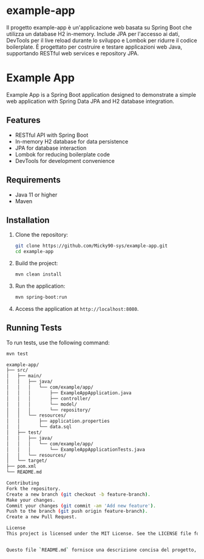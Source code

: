 # example-app
Il progetto example-app è un'applicazione web basata su Spring Boot che utilizza un database H2 in-memory. Include JPA per l'accesso ai dati, DevTools per il live reload durante lo sviluppo e Lombok per ridurre il codice boilerplate. È progettato per costruire e testare applicazioni web Java, supportando RESTful web services e repository JPA.

# Example App

Example App is a Spring Boot application designed to demonstrate a simple web application with Spring Data JPA and H2 database integration.

## Features

- RESTful API with Spring Boot
- In-memory H2 database for data persistence
- JPA for database interaction
- Lombok for reducing boilerplate code
- DevTools for development convenience

## Requirements

- Java 11 or higher
- Maven

## Installation

1. Clone the repository:
    ```sh
    git clone https://github.com/Micky90-sys/example-app.git
    cd example-app
    ```

2. Build the project:
    ```sh
    mvn clean install
    ```

3. Run the application:
    ```sh
    mvn spring-boot:run
    ```

4. Access the application at `http://localhost:8080`.

## Running Tests

To run tests, use the following command:
```sh
mvn test

example-app/
├── src/
│   ├── main/
│   │   ├── java/
│   │   │   └── com/example/app/
│   │   │       ├── ExampleAppApplication.java
│   │   │       ├── controller/
│   │   │       └── model/
│   │   │       └── repository/
│   │   └── resources/
│   │       ├── application.properties
│   │       └── data.sql
│   ├── test/
│   │   ├── java/
│   │   │   └── com/example/app/
│   │   │       └── ExampleAppApplicationTests.java
│   │   └── resources/
│   └── target/
├── pom.xml
└── README.md

Contributing
Fork the repository.
Create a new branch (git checkout -b feature-branch).
Make your changes.
Commit your changes (git commit -am 'Add new feature').
Push to the branch (git push origin feature-branch).
Create a new Pull Request.

License
This project is licensed under the MIT License. See the LICENSE file for details.


Questo file `README.md` fornisce una descrizione concisa del progetto, dei suoi requisiti, delle istruzioni di installazione, di come eseguire i test e della struttura del progetto, oltre a informazioni su come contribuire al progetto.